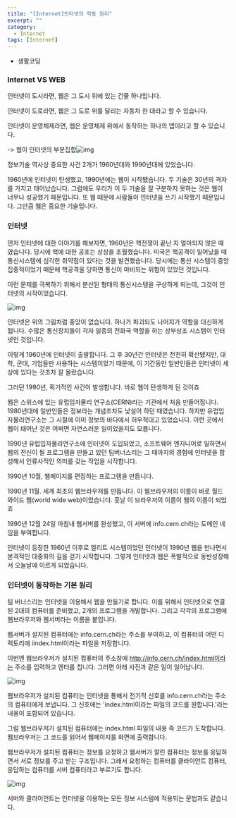 ```yaml
---
title: "[Internet]인터넷의 작동 원리"
excerpt: ""
category:
  - Internet
tags: [Internet]
---
```


- 생활코딩

### Internet VS WEB

인터넷이 도시라면, 웹은 그 도시 위에 있는 건물 하나입니다.

인터넷이 도로라면, 웹은 그 도로 위를 달리는 자동차 한 대라고 할 수 있습니다.

인터넷이 운영체제라면, 웹은 운영체제 위에서 동작하는 하나의 앱이라고 할 수 있습니다.

-> 웹이 인터넷의 부분집합![img](https://s3-ap-northeast-2.amazonaws.com/opentutorials-user-file/module/3135/7724.png)

정보기술 역사상 중요한 사건 2개가 1960년대와 1990년대에 있었습니다.

1960년에 인터넷이 탄생했고, 1990년에는 웹이 시작됐습니다. 두 기술은 30년의 격자를 가지고 태어났습니다. 그럼에도 우리가 이 두 기술을 잘 구분하지 못하는 것은 웹이 너무나 성공했기 때문입니다. 또 웹 때문에 사람들이 인터넷을 쓰기 시작했기 때문입니다. 그만큼 웹은 중요한 기술입니다.



### 인터넷

먼저 인터넷에 대한 이야기를 해보자면, 1960년은 핵전쟁이 끝난 지 얼마되지 않은 때 였습니다. 당시에 핵에 대한 공포는 상상을 초월했습니다. 미국은 핵공격이 일어났을 때 통신시스템에 심각한 취약점이 있다는 것을 발견했습니다. 당시에는 통신 시스템이 중앙집중적이었기 때문에 핵공격을 당하면 통신이 마비되는 위험이 있었던 것입니다.

이런 문제를 극복하기 위해서 분산된 형태의 통신시스텡을 구상하게 되는데, 그것이 인터넷의 시작이었습니다.

![img](https://s3-ap-northeast-2.amazonaws.com/opentutorials-user-file/module/3135/7730.jpeg)

인터넷은 위의 그림처럼 중앙이 없습니다. 하나가 파괴되도 나머지가 역할을 대신하게 됩니다. 수많은 통신장치들이 각자 일종의 전화국 역할을 하는 상부상조 시스템이 인터넷인 것입니다.

이렇게 1960년에 인터넷이 출발합니다. 그 후 30년간 인터넷은 천천히 확산됐지만, 대학, 군대, 기업들만 사용하는 시스템이었기 때문에, 이 기간동안 일반인들은 인터넷이 세상에 있다는 것조차 잘 몰랐습니다.

그러던 1990년, 획기적인 사건이 발생합니다. 바로 웹이 탄생하게 된 것이죠

웹은 스위스에 있는 유럽입자물리 연구소(CERN)라는 기관에서 처음 만들어집니다. 1980년대에 일반인들은 정보라는 개념조차도 낯설어 하던 때였습니다. 하지만 유럽입자물리연구소는 그 시절에 이미 정보의 바다에서 허우적대고 있었습니다. 이런 곳에서 웹이 태어난 것은 어쩌면 자연스러운 일이었을지도 모릅니다.

1990년 유럽입자물리연구소에 인터넷이 도입되었고, 소프트웨어 엔지니어로 일하면서 웹의 전신이 될 프로그램을 만들고 있던 팀버너스리는 그 때까지의 경험에 인터넷을 합성해서 인류사적인 의미를 갖는 작업을 시작합니다.

1990년 10월, 웹페이지를 편집하는 프로그램을 만듭니다.

1990년 11월. 세계 최초의 웹브라우저를 만듭니다. 이 웹브라우저의 이름이 바로 월드 와이드 웹(world wide web)이었습니다. 훗날 이 브라우저의 이름이 웹의 이름이 되었죠

1990년 12월 24일 마침내 웹서버를 완성했고, 이 서버에 info.cern.ch라는 도메인 네임을 부여합니다.

인터넷이 등장한 1960년 이후로 엘리트 시스템이었던 인터넷이 1990년 웹을 만나면서 본격적인 대중화의 길을 걷기 시작합니다. 그렇게 인터넷과 웹은 폭발적으로 동반성장해서 오늘날에 이르게 되었습니다.



### 인터넷이 동작하는 기본 원리

팀 버너스리는 인터넷을 이용해서 웹을 만들기로 합니다. 이를 위해서 인터넷으로 연결된 2대의 컴퓨터를 준비했고, 2개의 프로그램을 개발합니다. 그리고 각각의 프로그램에 웹브라우저와 웹서버라는 이름을 붙입니다.

웹서버가 설치된 컴퓨터에는 info.cern.ch라는 주소를 부여하고, 이 컴퓨터의 어떤 디렉토리에 iindex.html이라는 파일을 저장합니다.

이번엔 웹브라우저가 설치된 컴퓨터의 주소창에 http://info.cern.ch/index.html이라는 주소를 입력하고 엔터를 칩니다. 그러면 아래 사진과 같은 일이 일어납니다.

![img](https://s3-ap-northeast-2.amazonaws.com/opentutorials-user-file/module/3135/7752.jpeg)

웹브라우저가 설치된 컴퓨터는 인터넷을 통해서 전기적 신호를 info.cern.ch라는 주소의 컴퓨터에게 보냅니다. 그 신호에는 'index.html이라는 파일의 코드를 원합니다.'라는 내용이 포함되어 있습니다.

그럼 웹브라우저가 설치된 컴퓨터에는 index.html 파일의 내용 즉 코드가 도착합니다. 웹브라우저는 그 코드를 읽어서 웹페이지를 화면에 출력합니다.

웹브라우저가 설치된 컴퓨터는 정보를 요청하고 웹서버가 깔린 컴퓨터는 정보를 응답하면서 서로 정보를 주고 받는 구조입니다. 그래서 요청하는 컴퓨터를 클라이언트 컴퓨터, 응답하는 컴퓨터를 서버 컴퓨터라고 부르기도 합니다.

![img](https://s3-ap-northeast-2.amazonaws.com/opentutorials-user-file/module/3135/7753.jpeg)

서버와 클라이언트는 인터넷을 이용하는 모든 정보 시스템에 적용되는 문법과도 같습니다. 